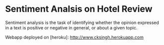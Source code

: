 # Sentiment Analsis on Hotel Review
Sentiment analysis is the task of identifying whether the opinion expressed in a text is positive or negative in general, or about a given topic.

Webapp deployed on [heroku]: http://www.cksingh.herokuapp.com
